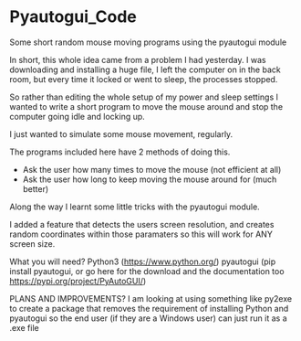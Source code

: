 # Pyautogui_Code
Some short random mouse moving programs using the pyautogui module

In short, this whole idea came from a problem I had yesterday.
I was downloading and installing a huge file, 
I left the computer on in the back room, but every time it locked or went to sleep, the processes stopped.

So rather than editing the whole setup of my power and sleep settings I wanted to write a short program
to move the mouse around and stop the computer going idle and locking up.

I just wanted to simulate some mouse movement, regularly.

The programs included here have 2 methods of doing this. 
* Ask the user how many times to move the mouse (not efficient at all)
* Ask the user how long to keep moving the mouse around for (much better)

Along the way I learnt some little tricks with the pyautogui module.

I added a feature that detects the users screen resolution, and creates random coordinates within those paramaters
so this will work for ANY screen size.

What you will need?
Python3 (https://www.python.org/)
pyautogui (pip install pyautogui, or go here for the download and the documentation too https://pypi.org/project/PyAutoGUI/)

PLANS AND IMPROVEMENTS?
I am looking at using something like py2exe to create a package that removes the requirement of installing Python and pyautogui
so the end user (if they are a Windows user) can just run it as a .exe file
